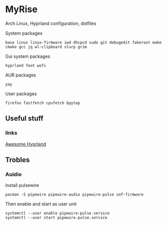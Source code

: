 # MyRise
Arch Linux, Hyprland configuration, dotfiles

System packages
```
base linux linux-firmware iwd dhcpcd sudo git debugedit fakeroot make cmake gcc jq wl-clipboard slurp grim
```
Gui system packages
```
hyprland foot wofi
```
AUR packages
```
yay
```
User packages
```
firefox fastfetch cpufetch bpytop
```
## Useful stuff
### links
  [Awesome Hyprland](https://github.com/hyprland-community/awesome-hyprland?tab=readme-ov-file#awesome-hyprland)

## Trobles
### Auidio
Install pulsewire
```console
pacman -S pipewire pipewire-audio pipewire-pulse sof-firmware
```
Then enable and start as user unit
```console
systemctl --user enable pipewire-pulse.service
systemctl --user start pipewire-pulse.service
```
